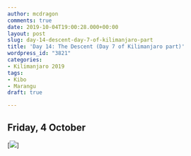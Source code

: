 ```yaml
---
author: mcdragon
comments: true
date: 2019-10-04T19:00:28.000+00:00
layout: post
slug: day-14-descent-day-7-of-kilimanjaro-part
title: 'Day 14: The Descent (Day 7 of Kilimanjaro part)'
wordpress_id: "3821"
categories:
- Kilimanjaro 2019
tags:
- Kibo
- Marangu
draft: true

---
```

## Friday, 4 October



 [![](https://dwlcvfkt1l4wn.cloudfront.net/2019/10/2019-10-02-06.23.47.resized.jpg)]